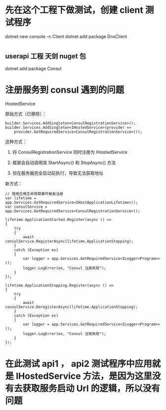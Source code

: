 # 先在这个工程下做测试，创建 client 测试程序

dotnet new console -n Client
dotnet add package DnsClient

#

## userapi 工程 天剑 nuget 包

dotnet add package Consul

# 注册服务到 consul 遇到的问题

HostedService

原始方式（已移除）：

```
builder.Services.AddSingleton<ConsulRegistrationService>();
builder.Services.AddSingleton<IHostedService>(provider =>
    provider.GetRequiredService<ConsulRegistrationService>());

```

这种方式：

1. 将 ConsulRegistrationService 同时注册为 IHostedService

2. 框架会自动调用其 StartAsync() 和 StopAsync() 方法

3. 但在服务器完全启动前执行，导致无法获取地址

新方式：

```
// 使用应用生命周期事件触发注册
var lifetime = app.Services.GetRequiredService<IHostApplicationLifetime>();
var consulService = app.Services.GetRequiredService<ConsulRegistrationService>();

lifetime.ApplicationStarted.Register(async () =>
{
    try
    {
        await consulService.RegisterAsync(lifetime.ApplicationStopping);
    }
    catch (Exception ex)
    {
        var logger = app.Services.GetRequiredService<ILogger<Program>>();
        logger.LogError(ex, "Consul 注册失败");
    }
});

lifetime.ApplicationStopping.Register(async () =>
{
    try
    {
        await consulService.DeregisterAsync(lifetime.ApplicationStopping);
    }
    catch (Exception ex)
    {
        var logger = app.Services.GetRequiredService<ILogger<Program>>();
        logger.LogError(ex, "Consul 注销失败");
    }
});

```

# 在此测试 api1 ， api2 测试程序中应用就是 IHostedService 方法，是因为这里没有去获取服务启动 Url 的逻辑，所以没有问题
